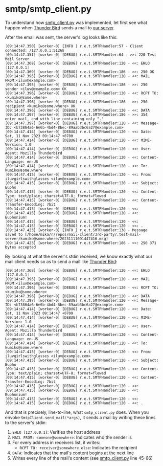 
# smtp/smtp_client.py

To understand how [smtp_client.py](../smtp/smtp_client.py) was implemented, let first see what happen when [Thunder Bird](https://www.thunderbird.net) sends a mail to [our server](https://github.com/eugenehr/test-mail-server).

After the email was sent, the server's log looks like this:

```
[09:14:47.350] [worker-0] [INFO ] r.e.t.SMTPHandler:57 - Client connected: /127.0.0.1:51268
[09:14:47.351] [worker-0] [DEBUG] r.e.t.SMTPHandler:64 - >>: 220 Test Mail Server
[09:14:47.368] [worker-0] [DEBUG] r.e.t.SMTPHandler:120 - <<: EHLO [127.0.0.1]
[09:14:47.369] [worker-0] [DEBUG] r.e.t.SMTPHandler:186 - >>: 250 OK
[09:14:47.395] [worker-0] [DEBUG] r.e.t.SMTPHandler:120 - <<: MAIL FROM:<iluv@example.com>
[09:14:47.395] [worker-0] [DEBUG] r.e.t.SMTPHandler:186 - >>: 250 sender <iluv@example.com> OK
[09:14:47.396] [worker-0] [DEBUG] r.e.t.SMTPHandler:120 - <<: RCPT TO:<kumiko@some.where>
[09:14:47.396] [worker-0] [DEBUG] r.e.t.SMTPHandler:186 - >>: 250 recipient <kumiko@some.where> OK
[09:14:47.396] [worker-0] [DEBUG] r.e.t.SMTPHandler:120 - <<: DATA
[09:14:47.397] [worker-0] [DEBUG] r.e.t.SMTPHandler:186 - >>: 354 enter mail, end with line containing only "."
[09:14:47.397] [worker-0] [DEBUG] r.e.t.SMTPHandler:120 - <<: Message-ID: <b73864a6-6e6b-4bd4-8bec-89aab3bc6a27@example.com>
[09:14:47.414] [worker-0] [DEBUG] r.e.t.SMTPHandler:120 - <<: Date: Sat, 11 Nov 2023 09:14:47 +0700
[09:14:47.414] [worker-0] [DEBUG] r.e.t.SMTPHandler:120 - <<: MIME-Version: 1.0
[09:14:47.414] [worker-0] [DEBUG] r.e.t.SMTPHandler:120 - <<: User-Agent: Mozilla Thunderbird
[09:14:47.414] [worker-0] [DEBUG] r.e.t.SMTPHandler:120 - <<: Content-Language: en-US
[09:14:47.414] [worker-0] [DEBUG] r.e.t.SMTPHandler:120 - <<: To: kumiko@some.where
[09:14:47.415] [worker-0] [DEBUG] r.e.t.SMTPHandler:120 - <<: From: iluvgirlswithglasses <iluv@example.com>
[09:14:47.415] [worker-0] [DEBUG] r.e.t.SMTPHandler:120 - <<: Subject: Eupho
[09:14:47.415] [worker-0] [DEBUG] r.e.t.SMTPHandler:120 - <<: Content-Type: text/plain; charset=UTF-8; format=flowed
[09:14:47.415] [worker-0] [DEBUG] r.e.t.SMTPHandler:120 - <<: Content-Transfer-Encoding: 7bit
[09:14:47.415] [worker-0] [DEBUG] r.e.t.SMTPHandler:120 - <<: 
[09:14:47.415] [worker-0] [DEBUG] r.e.t.SMTPHandler:120 - <<: Euphonium!
[09:14:47.415] [worker-0] [DEBUG] r.e.t.SMTPHandler:120 - <<: 
[09:14:47.415] [worker-0] [DEBUG] r.e.t.SMTPHandler:120 - <<: .
[09:14:47.423] [worker-0] [INFO ] r.e.t.SMTPHandler:138 - Message saved to [/home/mika/r/repos/mail-client/3rd-party/.test-mail-server/kumiko@some.where/20231111091447416.msg]
[09:14:47.423] [worker-0] [DEBUG] r.e.t.SMTPHandler:186 - >>: 250 371 bytes accepted
```

By looking at what the server's stdin received, we know exactly what our mail client needs so as to send a mail like [Thunder Bird](https://www.thunderbird.net):

```
[09:14:47.368] [worker-0] [DEBUG] r.e.t.SMTPHandler:120 - <<: EHLO [127.0.0.1]
[09:14:47.395] [worker-0] [DEBUG] r.e.t.SMTPHandler:120 - <<: MAIL FROM:<iluv@example.com>
[09:14:47.396] [worker-0] [DEBUG] r.e.t.SMTPHandler:120 - <<: RCPT TO:<kumiko@some.where>
[09:14:47.396] [worker-0] [DEBUG] r.e.t.SMTPHandler:120 - <<: DATA
[09:14:47.397] [worker-0] [DEBUG] r.e.t.SMTPHandler:120 - <<: Message-ID: <b73864a6-6e6b-4bd4-8bec-89aab3bc6a27@example.com>
[09:14:47.414] [worker-0] [DEBUG] r.e.t.SMTPHandler:120 - <<: Date: Sat, 11 Nov 2023 09:14:47 +0700
[09:14:47.414] [worker-0] [DEBUG] r.e.t.SMTPHandler:120 - <<: MIME-Version: 1.0
[09:14:47.414] [worker-0] [DEBUG] r.e.t.SMTPHandler:120 - <<: User-Agent: Mozilla Thunderbird
[09:14:47.414] [worker-0] [DEBUG] r.e.t.SMTPHandler:120 - <<: Content-Language: en-US
[09:14:47.414] [worker-0] [DEBUG] r.e.t.SMTPHandler:120 - <<: To: kumiko@some.where
[09:14:47.415] [worker-0] [DEBUG] r.e.t.SMTPHandler:120 - <<: From: iluvgirlswithglasses <iluv@example.com>
[09:14:47.415] [worker-0] [DEBUG] r.e.t.SMTPHandler:120 - <<: Subject: Eupho
[09:14:47.415] [worker-0] [DEBUG] r.e.t.SMTPHandler:120 - <<: Content-Type: text/plain; charset=UTF-8; format=flowed
[09:14:47.415] [worker-0] [DEBUG] r.e.t.SMTPHandler:120 - <<: Content-Transfer-Encoding: 7bit
[09:14:47.415] [worker-0] [DEBUG] r.e.t.SMTPHandler:120 - <<: 
[09:14:47.415] [worker-0] [DEBUG] r.e.t.SMTPHandler:120 - <<: Euphonium!
[09:14:47.415] [worker-0] [DEBUG] r.e.t.SMTPHandler:120 - <<: 
[09:14:47.415] [worker-0] [DEBUG] r.e.t.SMTPHandler:120 - <<: .
```

And that is precisely, line-to-line, what `smtp_client.py` does. When you envoke `SmtpClient.send_mail(*args)`, it sends a mail by writing these lines to the server's stdin:

1. `EHLO [127.0.0.1]`: Verifies the host address
2. `MAIL FROM: someone@somewhere`: Indicates who the sender is
3. For every address in receivers list, it writes:
    - `RCPT TO: receiver@somewhere.else`: Indicates the recipient
4. `DATA`: Indicates that the mail's content begins at the next line
5. Writes every line of the mail's content (see [smtp_client.py](../smtp/smtp_client.py) line 45-66)

